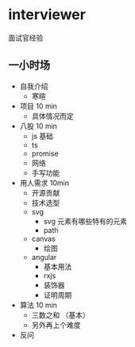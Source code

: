 # interviewer
面试官经验

## 一小时场

- 自我介绍
  - 寒暄
- 项目 10 min
  - 具体情况而定
- 八股 10 min
  - js 基础
  - ts
  - promise
  - 网络
  - 手写功能
- 用人需求 10min
  - 开源贡献
  - 技术选型
  - svg
    - svg 元素有哪些特有的元素
    - path
  - canvas
    - 绘图
  - angular
    - 基本用法
    - rxjs
    - 装饰器
    - 证明周期
- 算法 10 min
  - 三数之和 （基本）
  - 另外再上个难度
- 反问
